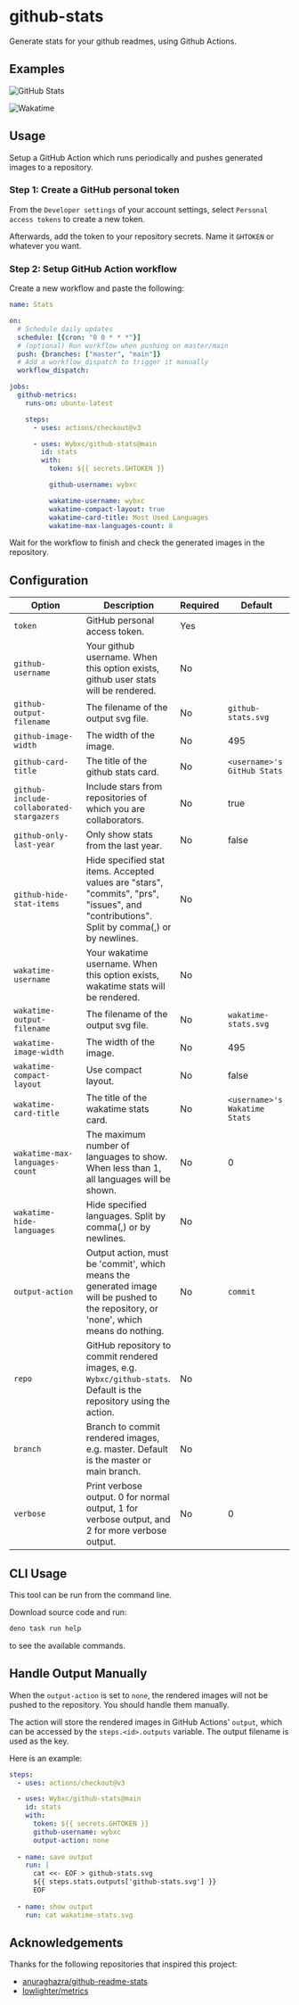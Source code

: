 # github-stats

Generate stats for your github readmes, using Github Actions.

## Examples

![GitHub Stats](https://raw.githubusercontent.com/Wybxc/metrics/main/github-stats.svg)

![Wakatime](https://raw.githubusercontent.com/Wybxc/metrics/main/wakatime-stats.svg)

## Usage

Setup a GitHub Action which runs periodically and pushes generated images to a repository.

### Step 1: Create a GitHub personal token

From the `Developer settings` of your account settings, select `Personal access tokens` to create a new token.

Afterwards, add the token to your repository secrets. Name it `GHTOKEN` or whatever you want.

### Step 2: Setup GitHub Action workflow

Create a new workflow and paste the following:

```yaml
name: Stats

on:
  # Schedule daily updates
  schedule: [{cron: "0 0 * * *"}]
  # (optional) Run workflow when pushing on master/main
  push: {branches: ["master", "main"]}
  # Add a workflow_dispatch to trigger it manually
  workflow_dispatch:

jobs:
  github-metrics:
    runs-on: ubuntu-latest

    steps:
      - uses: actions/checkout@v3

      - uses: Wybxc/github-stats@main
        id: stats
        with:
          token: ${{ secrets.GHTOKEN }}

          github-username: wybxc

          wakatime-username: wybxc
          wakatime-compact-layout: true
          wakatime-card-title: Most Used Languages
          wakatime-max-languages-count: 8
```

Wait for the workflow to finish and check the generated images in the repository.

## Configuration

| Option                                   | Description                                                                                                                                | Required | Default                       |
| ---------------------------------------- | ------------------------------------------------------------------------------------------------------------------------------------------ | -------- | ----------------------------- |
| `token`                                  | GitHub personal access token.                                                                                                              | Yes      |                               |
| `github-username`                        | Your github username. When this option exists, github user stats will be rendered.                                                         | No       |                               |
| `github-output-filename`                 | The filename of the output svg file.                                                                                                       | No       | `github-stats.svg`            |
| `github-image-width`                     | The width of the image.                                                                                                                    | No       | 495                           |
| `github-card-title`                      | The title of the github stats card.                                                                                                        | No       | `<username>'s GitHub Stats`   |
| `github-include-collaborated-stargazers` | Include stars from repositories of which you are collaborators.                                                                            | No       | true                          |
| `github-only-last-year`                  | Only show stats from the last year.                                                                                                        | No       | false                         |
| `github-hide-stat-items`                 | Hide specified stat items. Accepted values are "stars", "commits", "prs", "issues", and "contributions". Split by comma(,) or by newlines. | No       |                               |
| `wakatime-username`                      | Your wakatime username. When this option exists, wakatime stats will be rendered.                                                          | No       |                               |
| `wakatime-output-filename`               | The filename of the output svg file.                                                                                                       | No       | `wakatime-stats.svg`          |
| `wakatime-image-width`                   | The width of the image.                                                                                                                    | No       | 495                           |
| `wakatime-compact-layout`                | Use compact layout.                                                                                                                        | No       | false                         |
| `wakatime-card-title`                    | The title of the wakatime stats card.                                                                                                      | No       | `<username>'s Wakatime Stats` |
| `wakatime-max-languages-count`           | The maximum number of languages to show. When less than 1, all languages will be shown.                                                    | No       | 0                             |
| `wakatime-hide-languages`                | Hide specified languages. Split by comma(,) or by newlines.                                                                                | No       |                               |
| `output-action`                          | Output action, must be 'commit', which means the generated image will be pushed to the repository, or 'none', which means do nothing.      | No       | `commit`                      |
| `repo`                                   | GitHub repository to commit rendered images, e.g. `Wybxc/github-stats`. Default is the repository using the action.                        | No       |                               |
| `branch`                                 | Branch to commit rendered images, e.g. master. Default is the master or main branch.                                                       | No       |                               |
| `verbose`                                | Print verbose output. 0 for normal output, 1 for verbose output, and 2 for more verbose output.                                            | No       | 0                             |

## CLI Usage

This tool can be run from the command line.

Download source code and run:

```bash
deno task run help
```

to see the available commands.

## Handle Output Manually

When the `output-action` is set to `none`, the rendered images will not be pushed to the repository. You should handle them manually.

The action will store the rendered images in GitHub Actions' `output`, which can be accessed by the `steps.<id>.outputs` variable. The output filename is used as the key.

Here is an example:

```yaml
steps:
  - uses: actions/checkout@v3

  - uses: Wybxc/github-stats@main
    id: stats
    with:
      token: ${{ secrets.GHTOKEN }}
      github-username: wybxc
      output-action: none
  
  - name: save output
    run: |
      cat <<- EOF > github-stats.svg
      ${{ steps.stats.outputs['github-stats.svg'] }}
      EOF
      
  - name: show output
    run: cat wakatime-stats.svg
```

## Acknowledgements

Thanks for the following repositories that inspired this project:

- [anuraghazra/github-readme-stats](https://github.com/anuraghazra/github-readme-stats)
- [lowlighter/metrics](https://github.com/lowlighter/metrics)